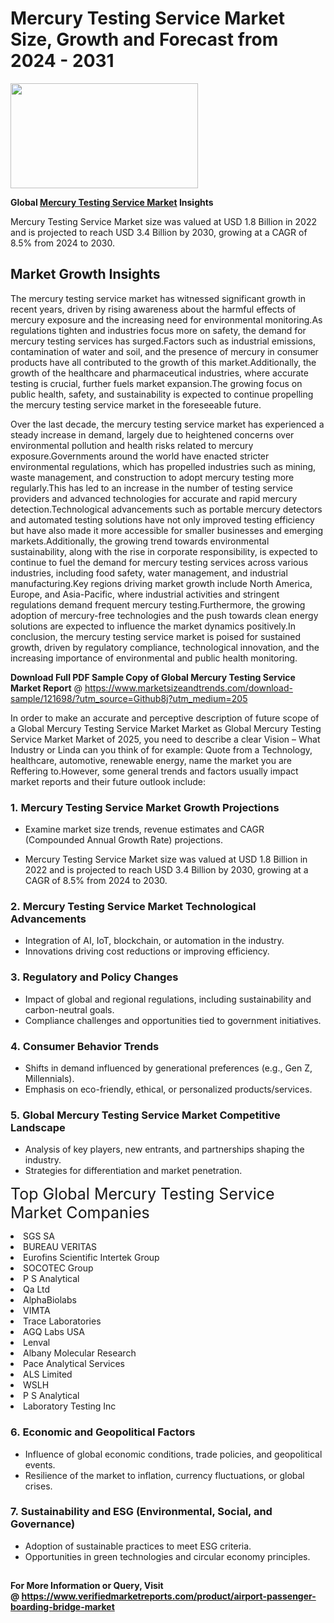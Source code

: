 <H1>Mercury Testing Service Market Size, Growth and Forecast from 2024 - 2031</H1><img class="aligncenter size-medium wp-image-584254" src="https://thirdeyenews.in/wp-content/uploads/2024/09/Global-Market-Research-300x168.jpeg" alt="" width="300" height="168" /><p><strong>Global&nbsp;<a href="https://www.marketsizeandtrends.com/download-sample/121698/?utm_source=Github8j?utm_medium=205">Mercury Testing Service Market</a> Insights</strong></p><p>Mercury Testing Service Market size was valued at USD 1.8 Billion in 2022 and is projected to reach USD 3.4 Billion by 2030, growing at a CAGR of 8.5% from 2024 to 2030.</p><p><h2>Market Growth Insights</h2> <p>The mercury testing service market has witnessed significant growth in recent years, driven by rising awareness about the harmful effects of mercury exposure and the increasing need for environmental monitoring.As regulations tighten and industries focus more on safety, the demand for mercury testing services has surged.Factors such as industrial emissions, contamination of water and soil, and the presence of mercury in consumer products have all contributed to the growth of this market.Additionally, the growth of the healthcare and pharmaceutical industries, where accurate testing is crucial, further fuels market expansion.The growing focus on public health, safety, and sustainability is expected to continue propelling the mercury testing service market in the foreseeable future.</p> <p>Over the last decade, the mercury testing service market has experienced a steady increase in demand, largely due to heightened concerns over environmental pollution and health risks related to mercury exposure.Governments around the world have enacted stricter environmental regulations, which has propelled industries such as mining, waste management, and construction to adopt mercury testing more regularly.This has led to an increase in the number of testing service providers and advanced technologies for accurate and rapid mercury detection.Technological advancements such as portable mercury detectors and automated testing solutions have not only improved testing efficiency but have also made it more accessible for smaller businesses and emerging markets.Additionally, the growing trend towards environmental sustainability, along with the rise in corporate responsibility, is expected to continue to fuel the demand for mercury testing services across various industries, including food safety, water management, and industrial manufacturing.Key regions driving market growth include North America, Europe, and Asia-Pacific, where industrial activities and stringent regulations demand frequent mercury testing.Furthermore, the growing adoption of mercury-free technologies and the push towards clean energy solutions are expected to influence the market dynamics positively.In conclusion, the mercury testing service market is poised for sustained growth, driven by regulatory compliance, technological innovation, and the increasing importance of environmental and public health monitoring.</p> <p><span class=""><strong>Download Full PDF Sample Copy of Global Mercury Testing Service Market Report</strong> @ <a href="https://www.marketsizeandtrends.com/download-sample/121698/?utm_source=Github8j?utm_medium=205" target="_blank">https://www.marketsizeandtrends.com/download-sample/121698/?utm_source=Github8j?utm_medium=205</a></span></p><p>In order to make an accurate and perceptive description of future scope of a Global&nbsp;Mercury Testing Service Market Market as Global&nbsp;Mercury Testing Service Market Market of 2025, you need to describe a clear Vision &ndash; What Industry or Linda can you think of for example: Quote from a Technology, healthcare, automotive, renewable energy, name the market you are Reffering to.However, some general trends and factors usually impact market reports and their future outlook include:</p><h3>1.&nbsp;<strong>Mercury Testing Service Market Growth Projections</strong></h3><ul><li>Examine market size trends, revenue estimates and CAGR (Compounded Annual Growth Rate) projections.</li><li><p>Mercury Testing Service Market size was valued at USD 1.8 Billion in 2022 and is projected to reach USD 3.4 Billion by 2030, growing at a CAGR of 8.5% from 2024 to 2030.</p></li></ul><h3>2.&nbsp;<strong>Mercury Testing Service Market Technological Advancements</strong></h3><ul><li>Integration of AI, IoT, blockchain, or automation in the industry.</li><li>Innovations driving cost reductions or improving efficiency.</li></ul><h3>3.&nbsp;<strong>Regulatory and Policy Changes</strong></h3><ul><li>Impact of global and regional regulations, including sustainability and carbon-neutral goals.</li><li>Compliance challenges and opportunities tied to government initiatives.</li></ul><h3>4.&nbsp;<strong>Consumer Behavior Trends</strong></h3><ul><li>Shifts in demand influenced by generational preferences (e.g., Gen Z, Millennials).</li><li>Emphasis on eco-friendly, ethical, or personalized products/services.</li></ul><h3>5.&nbsp;<strong>Global Mercury Testing Service Market Competitive Landscape</strong></h3><ul><li>Analysis of key players, new entrants, and partnerships shaping the industry.</li><li>Strategies for differentiation and market penetration.</li></ul><p data-pm-slice="1 1 []"><span style="color: inherit; font-family: inherit; font-size: 25px;">Top Global Mercury Testing Service Market Companies</span></p><div class="" data-test-id=""><p><li>SGS SA</li><li> BUREAU VERITAS</li><li> Eurofins Scientific Intertek Group</li><li> SOCOTEC Group</li><li> P S Analytical</li><li> Qa Ltd</li><li> AlphaBiolabs</li><li> VIMTA</li><li> Trace Laboratories</li><li> AGQ Labs USA</li><li> Lenval</li><li> Albany Molecular Research</li><li> Pace Analytical Services</li><li> ALS Limited</li><li> WSLH</li><li> P S Analytical</li><li> Laboratory Testing Inc</li></p></div><h3>6.&nbsp;<strong>Economic and Geopolitical Factors</strong></h3><ul><li>Influence of global economic conditions, trade policies, and geopolitical events.</li><li>Resilience of the market to inflation, currency fluctuations, or global crises.</li></ul><h3>7.&nbsp;<strong>Sustainability and ESG (Environmental, Social, and Governance)</strong></h3><ul><li>Adoption of sustainable practices to meet ESG criteria.</li><li>Opportunities in green technologies and circular economy principles.</li></ul><h2><strong style="font-size: 14px;">For More Information or Query, Visit @&nbsp;</strong><a style="background-color: #ffffff; font-size: 14px;" href="https://www.marketsizeandtrends.com/report/mercury-testing-service-market/" target="_blank">https://www.verifiedmarketreports.com/product/airport-passenger-boarding-bridge-market</a></h2>